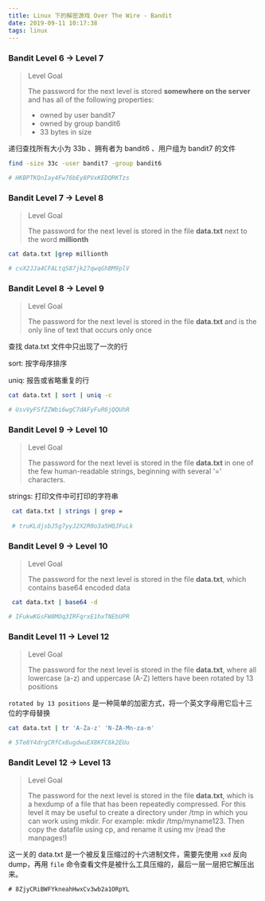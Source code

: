 ```yaml
---
title: Linux 下的解密游戏 Over The Wire - Bandit
date: 2019-09-11 10:17:38
tags: linux
---
```


### Bandit Level 6 → Level 7

> Level Goal
>
> The password for the next level is stored **somewhere on the server** and has all of the following properties:
>
> - owned by user bandit7
> - owned by group bandit6
> - 33 bytes in size

递归查找所有大小为 33b 、拥有者为 bandit6 、用户组为 bandit7 的文件

```bash
find -size 33c -user bandit7 -group bandit6

# HKBPTKQnIay4Fw76bEy8PVxKEDQRKTzs
```

### Bandit Level 7 → Level 8

> Level Goal
>
> The password for the next level is stored in the file **data.txt** next to the word **millionth**

```bash
cat data.txt |grep millionth

# cvX2JJa4CFALtqS87jk27qwqGhBM9plV
```

### Bandit Level 8 → Level 9

> Level Goal
>
> The password for the next level is stored in the file **data.txt** and is the only line of text that occurs only once

查找 data.txt 文件中只出现了一次的行

sort: 按字母序排序

uniq: 报告或省略重复的行

```bash
cat data.txt | sort | uniq -c

# UsvVyFSfZZWbi6wgC7dAFyFuR6jQQUhR
```

### Bandit Level 9 → Level 10

>Level Goal
>
>The password for the next level is stored in the file **data.txt** in one of the few human-readable strings, beginning with several ‘=’ characters.

strings: 打印文件中可打印的字符串

```bash
 cat data.txt | strings | grep =
 
 # truKLdjsbJ5g7yyJ2X2R0o3a5HQJFuLk
```

### Bandit Level 9 → Level 10

> Level Goal
>
> The password for the next level is stored in the file **data.txt**, which contains base64 encoded data

```bash
 cat data.txt | base64 -d

# IFukwKGsFW8MOq3IRFqrxE1hxTNEbUPR
```

### Bandit Level 11 → Level 12

> Level Goal
>
> The password for the next level is stored in the file **data.txt**, where all lowercase (a-z) and uppercase (A-Z) letters have been rotated by 13 positions

`rotated by 13 positions` 是一种简单的加密方式，将一个英文字母用它后十三位的字母替换

```bash
cat data.txt | tr 'A-Za-z' 'N-ZA-Mn-za-m'

# 5Te8Y4drgCRfCx8ugdwuEX8KFC6k2EUu
```

### Bandit Level 12 → Level 13

> Level Goal
>
> The password for the next level is stored in the file **data.txt**, which is a hexdump of a file that has been repeatedly compressed. For this level it may be useful to create a directory under /tmp in which you can work using mkdir. For example: mkdir /tmp/myname123. Then copy the datafile using cp, and rename it using mv (read the manpages!)

这一关的 data.txt 是一个被反复压缩过的十六进制文件，需要先使用 `xxd` 反向 dump，再用 `file` 命令查看文件是被什么工具压缩的，最后一层一层把它解压出来。

```
# 8ZjyCRiBWFYkneahHwxCv3wb2a1ORpYL
```


